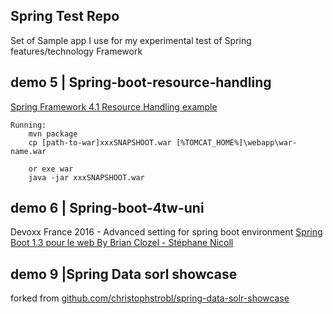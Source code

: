 ## Spring Test Repo 

Set of Sample app I use for my experimental test of Spring features/technology Framework


## demo 5 |  Spring-boot-resource-handling

[Spring Framework 4.1 Resource Handling example](https://spring.io/blog/2014/07/24/spring-framework-4-1-handling-static-web-resources)

    Running:
        mvn package
        cp [path-to-war]xxxSNAPSHOOT.war [%TOMCAT_HOME%]\webapp\war-name.war

        or exe war
        java -jar xxxSNAPSHOOT.war

## demo 6 | Spring-boot-4tw-uni

Devoxx France 2016 - Advanced setting for spring boot environment
[Spring Boot 1.3 pour le web By Brian Clozel - Stéphane Nicoll](https://www.youtube.com/watch?v=sR8PyhJa-Zw)


## demo 9 |Spring Data sorl showcase

forked from 
[github.com/christophstrobl/spring-data-solr-showcase](https://github.com/christophstrobl/spring-data-solr-showcase)
